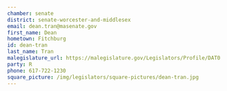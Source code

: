 ```yaml
---
chamber: senate
district: senate-worcester-and-middlesex
email: dean.tran@masenate.gov
first_name: Dean
hometown: Fitchburg
id: dean-tran
last_name: Tran
malegislature_url: https://malegislature.gov/Legislators/Profile/DAT0
party: R
phone: 617-722-1230
square_picture: /img/legislators/square-pictures/dean-tran.jpg
---
```

